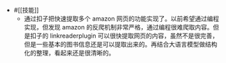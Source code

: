 - #[[技能]]
    - 通过扣子把快速提取多个 amazon 网页的功能实现了。以前希望通过编程实现，但发现 amazon 的反爬机制非常严格，通过编程很难爬取内容。但是扣子的 linkreaderplugin 可以很快提取网页的内容，虽然不是很完善，但是一些基本的图书信息还是可以提取出来的。再结合大语言模型做结构化的整理，看起来还是很清晰的。
